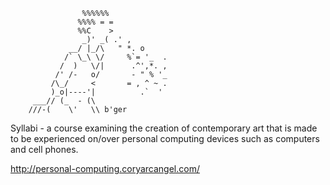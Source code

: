 
                    %%%%%%
                   %%%% = =
                   %%C    >
                    _)' _( .' ,
                 __/ |_/\   " *. o
                /` \_\ \/     %`= '_  .
               /  )   \/|      .^',*. ,
              /' /-   o/       - " % '_
             /\_/     <       = , ^ ~ .
             )_o|----'|          .`  '
         ___// (_  - (\
        ///-(    \'   \\ b'ger

Syllabi - a course examining the creation of contemporary art that is made to be experienced on/over personal computing devices such as computers and cell phones.

http://personal-computing.coryarcangel.com/